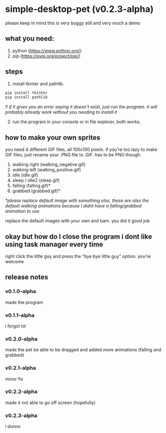 # simple-desktop-pet (v0.2.3-alpha)

please keep in mind this is very buggy still and very much a demo

## what you need:

1. python (https://www.python.org/)
2. pip (https://pypi.org/project/pip/)

## steps

1. install tkinter and pathlib.

```py
pip install tkinter
pip install pathlib
```
*!! if it gives you an error saying it doesn't exist, just run the program. it will probably already work without you needing to install it*

2. run the program in your console or in file explorer, both works.


## how to make your own sprites

you need 4 different GIF files, all 100x100 pixels. if you're too lazy to make GIF files, just rename your .PNG file to .GIF. has to be PNG though.

1. walking right (walking_negative.gif)
2. walking left (walking_positive.gif)
3. idle (idle.gif)
4. sleep / idle2 (sleep.gif)
5. falling (falling.gif)\*
6. grabbed (grabbed.gif)\*

*\*please replace default image with something else, these are also the default walking animations because I didnt have a falling/grabbed animation to use*


replace the default images with your own and bam. you did it good job

## okay but how do I close the program i dont like using task manager every time

right click the little guy and press the "bye bye little guy" option. you're welcome

## release notes

### v0.1.0-alpha
made the program
### v0.1.1-alpha
i forgot lol
### v0.2.0-alpha
made the pet be able to be dragged and added more animations (falling and grabbed)
### v0.2.1-alpha
minor fix
### v0.2.2-alpha
made it not able to go off screen (hopefully)
### v0.2.3-alpha
i dunno
